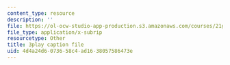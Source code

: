 ```yaml
---
content_type: resource
description: ''
file: https://ol-ocw-studio-app-production.s3.amazonaws.com/courses/21g-027-asia-in-the-modern-world-images-representations-fall-2016/4d4a24d6073658c4ad1638057586473e_klubJGAZDOI.vtt
file_type: application/x-subrip
resourcetype: Other
title: 3play caption file
uid: 4d4a24d6-0736-58c4-ad16-38057586473e
---
```

